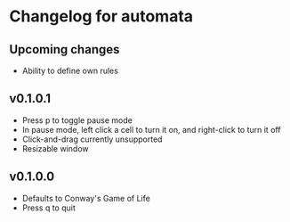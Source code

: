 # Changelog for automata

## Upcoming changes
- Ability to define own rules

## v0.1.0.1
- Press p to toggle pause mode
- In pause mode, left click a cell to turn it on, and right-click to turn it off
- Click-and-drag currently unsupported
- Resizable window

## v0.1.0.0
- Defaults to Conway's Game of Life
- Press q to quit